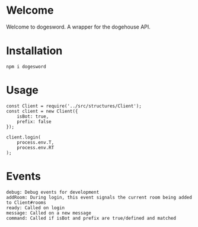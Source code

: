 # Welcome

Welcome to dogesword. A wrapper for the dogehouse API.

# Installation

```
npm i dogesword
```

# Usage

```
const Client = require('../src/structures/Client');
const client = new Client({
    isBot: true,
    prefix: false
});

client.login(
    process.env.T,
    process.env.RT
);
```

# Events

```
debug: Debug events for development
addRoom: During login, this event signals the current room being added to Client#rooms
ready: Called on login
message: Called on a new message
command: Called if isBot and prefix are true/defined and matched
```